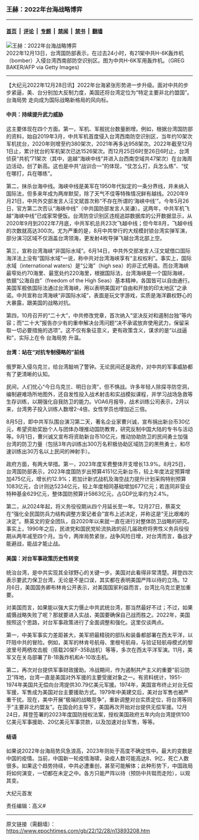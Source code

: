 ### 王赫：2022年台海战略博弈

---

#### [首页](../../../..?n13893208) &nbsp;|&nbsp; [评论](../../../../../epoch-comment?n13893208) &nbsp;|&nbsp; [专题](../../../../../epoch-special?n13893208) &nbsp;|&nbsp; [禁闻](../../../../../epoch-news?n13893208) &nbsp;|&nbsp; [禁书](../../../../../books?n13893208) &nbsp;|&nbsp; [翻墙](https://github.com/gfw-breaker/nogfw/blob/master/README.md?n13893208)


<div><img alt="王赫：2022年台海战略博弈" class="attachment-djy_600_400 size-djy_600_400 wp-post-image" src="https://i.epochtimes.com/assets/uploads/2022/12/id13884132-GettyImages-1172686346-600x400.jpg"/>
<div class="caption">
 2022年12月13日，台湾国防部表示，在过去24小时，有21架中共H-6K轰炸机（bomber）入侵台湾西南部防空识别区。图为中共H-6K军用轰炸机。（GREG BAKER/AFP via Getty Images)
</div></div><hr/><div class="post_content" id="artbody" itemprop="articleBody">
 <!-- article content begin -->
 <p>
  【大纪元2022年12月28日讯】2022年台海紧张形势进一步升级。面对中共的步步紧逼，美、台分别加大反制力度，美国还将台湾定位为“特定主要非北约盟国”。
  <ok href="https://www.epochtimes.com/gb/tag/%E5%8F%B0%E6%B5%B7%E5%B1%80%E5%8A%BF.html">
   台海局势
  </ok>
  走向成为国际战略新格局的风向标。
 </p>
 <h4>
  中共：持续提升武力威胁
 </h4>
 <p>
  这主要体现在四个方面。第一，军机、军舰扰台数量剧增。例如，根据台湾国防部的资料，始自2019年3月，中共军机首度侵入台湾西南防空识别区，当年约10架次军机扰台，2020年则增至约380架次，2021年再多达958架次。2022年截至12月1日止，累计扰台的军机架次已达1526架次。而12月25日6时至26日6时止，台湾侦获“共机”71架次（其中，逾越“海峡中线”并进入台西南空域共47架次）在台海周边活动，创了新高。这也是中共“战训合一”的体现，“仗怎么打，兵怎么练”、“仗在哪打，兵在哪练”。
 </p>
 <p>
  第二，抹杀台海中线。海峡中线是美军在1950年代拟定的一条分界线，并未纳入国际法，但多来年成为两岸默契，除了天气不佳等特殊情况鲜有越线。2020年9月21日，中共外交部发言人汪文斌首次称“不存在所谓的‘海峡中线’”。今年5月26日，官方第二次否认“海峡中线”（中共国防部发言人吴谦）。这两年，中共军机飞越“海峡中线”已成家常便饭。台湾防空识别区违规追踪数据库的公开数据显示，从2020年9月到2022年7月底，中共军机总共23次飞越中线；但今年8月，飞越中线的次数就高达300次。尤为严重的是，8月中共举行的大规模封锁台湾实弹军演，部分演习区域不仅涵盖台湾领海，更发射4枚导弹飞越台湾北部上空。
 </p>
 <p>
  第三，宣称台湾海峡“非国际水域”。6月14日，中共外交部发言人汪文斌借口国际海洋法上没有“国际水域”一说，称中共对台湾海峡享有“主权权利”。事实上，国际水域（international waters）是“公海”（high sea）的非正式用语。而台湾海峡最窄处约70海里、最宽处约220海里，根据国际法，台湾海峡是一个国际海峡，依据“公海自由”（freedom of the High Seas）基本精神，各国皆可以自由通行。美国军舰依国际法通过台湾海峡，用以表明美国对“自由和开放的印太地区”之承诺。中共宣称台湾海峡“非国际水域”，表面是玩文字游戏，实质是海洋霸权野心的大暴露，跟美国的战略对抗。
 </p>
 <p>
  第四，10月召开的“二十大”，中共修改党章，首次纳入“坚决反对和遏制台独”等内容；而“二十大”报告亦少有的重申解决台湾问题“决不承诺放弃使用武力，保留采取一切必要措施的选项”。这不仅有象征意义，更有政策含义，谋求的是“以战逼和”，实际上在令
  <ok href="https://www.epochtimes.com/gb/tag/%E5%8F%B0%E6%B5%B7%E5%B1%80%E5%8A%BF.html">
   台海局势
  </ok>
  升温。
 </p>
 <h4>
  台湾：站在“对抗专制侵略的”前线
 </h4>
 <p>
  俄罗斯入侵乌克兰，给台湾敲响了警钟。无论民间还是政府，对中共的军事威胁都有了更清晰的认知。
 </p>
 <p>
  民间，人们忧心“今日乌克兰、明日台湾”，但不惧战。许多年轻人除探寻防空洞，编制避难场所地图外，还自发性投入战术射击和实战模拟课程，并学习战场急救等生存训练，以期强化自我防卫的能力。VOA6月报导，战术训练公司表示，2月以来，台湾男子投入训练人数增2-4倍，女性学员也增加近三倍。
 </p>
 <p>
  8月5日，即中共军队围台演习第二天，著名企业家曹兴诚，宣布捐出新台币30亿元，希望资助奖励个人与团体办理推动国防教育，研究反制中国大陆的专书与活动等。9月1日，曹兴诚又宣布将资助新台币10亿元，推动协助防卫的民间勇士加强台湾的防卫力量（包括3年内训练出300万名积极协助区域防卫的黑熊勇士，和尽速训练出30万名以上民间的神射手）。
 </p>
 <p>
  政府方面，有两大举措。第一，2023年度军费整体开支增长13.9%。8月25日，台湾国防部表示，2023年度国防岁出预算4151亿元新台币，较上年度法定预算增加475亿元，增长约12.9%；若加计新式战机及海空战力提升计划采购特别预算1083亿元，合计则达5234亿元，较上年度相同基础增加677亿元；若连同非营业特种基金629亿元，整体国防预算计5863亿元，占GDP比率约为2.4%。
 </p>
 <p>
  第二，从2024年起，将义务役役期从四个月延长至一年。12月27日，蔡英文在“强化全民国防兵力结构调整方案记者会”宣布上述决定，并称这是“无比艰难的决定”。蔡英文的安全团队，自2020年以来就一直在进行对整体防卫战略的研究。事实上，1990年之后，民进党和国民党轮流执政的前几届政府将男性义务兵役役期从两年减至四个月。当今，两岸局势紧张，战争风险日增，对台湾而言，备战才能避战，能战才能止战。
 </p>
 <h4>
  美国：对台军事政策历史性转变
 </h4>
 <p>
  统治台湾，是中共实现其全球野心的关键一步。美国对此看得非常清楚。拜登四次表示要武力保卫台湾，无论是不是口误，其实都在表明美国严阵以待的立场。12月6日，美国国务卿布林肯公开表示，对美国国家利益而言，台湾比乌克兰更加重要。
 </p>
 <p>
  对美国而言，如果能以强大实力慑止中共武统台湾，那当然最好不过；不过，如果威慑战略失败了呢？那就要进入实战，美国要确保自己战而胜之。2022年，美国按照这个思路，对台军事政策进行了全面调整和强化。这里仅谈两点。
 </p>
 <p>
  第一，中美军事实力差距甚大，美军把最精锐的部队和装备都部署在西太平洋，以吓阻中共的冒险。例如，美军的林肯号航母、里根号航母，与验证轻航母模式的黎波里号两栖攻击舰（搭载20架F-35B战机）等等，多次在西太平洋军演。11月，美军又在关岛部署了B-1B轰炸机和A-10攻击机。
 </p>
 <p>
  第二，再次对台提供军事财政援助。冷战期间，作为遏制共产主义的重要“前沿防卫”阵地，台湾一直是美国对外军援的主要受援对象之一。有资料统计，1951-1974年美国共无偿向台湾提供30.79亿美元军援。1974年，美国宣布终止对台无偿军援，军售成为美国对台主要援助方式。1979年中美建交后，美对台军售也被严重干扰。现在，美中开展“极端的战略竞争”，重新调整对台实质定位，将台湾等同于“主要非北约盟友”。在国会的主导下，美国再次开始对台提供无偿军援。12月24日，拜登签署的2023年度国防授权法案，授权美国政府五年内向台湾提供100亿美元军事援助、20亿美元军事贷款，以及加速对台军售，等等。
 </p>
 <h4>
  结语
 </h4>
 <p>
  如果说2022年台海局势风急浪高，2023年则处于高度不确定性中。最大的变数是中国的疫情。当前，中国新一轮疫情海啸，染疫人数可能高达8、9亿，死亡人数很多。如果这个趋势持续，中共必遭重创，甚至可能解体；此种形势下，中国政局将如何演变，一切都在未定之中。各方只能严阵以待（预防中共铤而走险），以观其变。
 </p>
 <p>
  大纪元首发
 </p>
 <p>
  责任编辑：高义#
 </p>
 <!-- article content end -->
 <div id="below_article_ad">
 </div>
</div>


---

原文链接（需翻墙）：https://www.epochtimes.com/gb/22/12/28/n13893208.htm